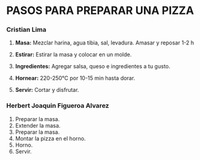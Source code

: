 
# PASOS PARA PREPARAR UNA PIZZA

### Cristian Lima
1. **Masa:** Mezclar harina, agua tibia, sal, levadura. Amasar y reposar 1-2 h

2. **Estirar:**  Estirar la masa y colocar en un molde. 

3. **Ingredientes:** Agregar salsa, queso e ingredientes a tu gusto. 

4. **Hornear:** 220-250°C por 10-15 min hasta dorar.

5. **Servir:** Cortar y disfrutar.



### Herbert Joaquin Figueroa Alvarez

1. Preparar la masa.
2. Extender la masa.
3. Preparar la masa.
4. Montar la pizza en el horno.
5. Horno.
6. Servir.